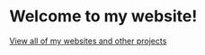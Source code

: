 # Welcome to my website!


[View all of my websites and other projects](https://cameron-williams1.github.io/repo.html)
